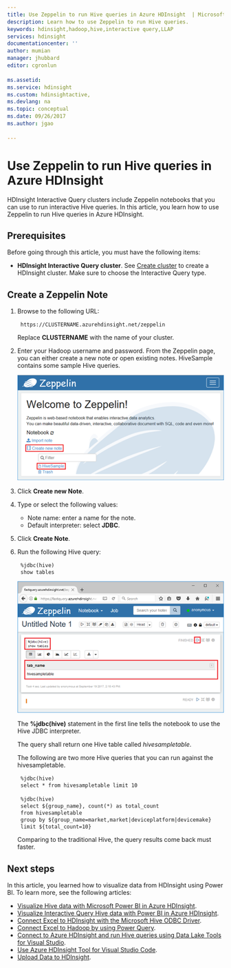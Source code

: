 ```yaml
---
title: Use Zeppelin to run Hive queries in Azure HDInsight  | Microsoft Docs
description: Learn how to use Zeppelin to run Hive queries.
keywords: hdinsight,hadoop,hive,interactive query,LLAP 
services: hdinsight
documentationcenter: ''
author: mumian
manager: jhubbard
editor: cgronlun

ms.assetid: 
ms.service: hdinsight
ms.custom: hdinsightactive,
ms.devlang: na
ms.topic: conceptual
ms.date: 09/26/2017
ms.author: jgao

---
```

# Use Zeppelin to run Hive queries in Azure HDInsight 

HDInsight Interactive Query clusters include Zeppelin notebooks that you can use to run interactive Hive queries. In this article, you learn how to use Zeppelin to run Hive queries in Azure HDInsight. 

## Prerequisites
Before going through this article, you must have the following items:

* **HDInsight Interactive Query cluster**. See [Create cluster](hadoop/apache-hadoop-linux-tutorial-get-started.md#create-cluster) to create a HDInsight cluster.  Make sure to choose the Interactive Query type. 

## Create a Zeppelin Note

1. Browse to the following URL:

        https://CLUSTERNAME.azurehdinsight.net/zeppelin
    Replace **CLUSTERNAME** with the name of your cluster.

2. Enter your Hadoop username and password. From the Zeppelin page, you can either create a new note or open existing notes. HiveSample contains some sample Hive queries.  

    ![HDInsight Interactive Query zeppelin](./media/hdinsight-connect-hive-zeppelin/hdinsight-hive-zeppelin.png)
3. Click **Create new Note**.
4. Type or select the following values:

    - Note name: enter a name for the note.
    - Default interpreter: select **JDBC**.

5. Click **Create Note**.
6. Run the following Hive query:

        %jdbc(hive)
        show tables

    ![HDInsight Interactive Query zeppelin runs query](./media/hdinsight-connect-hive-zeppelin/hdinsight-hive-zeppelin-query.png)

    The **%jdbc(hive)** statement in the first line tells the notebook to use the Hive JDBC interpreter.

    The query shall return one Hive table called *hivesampletable*.

    The following are two more Hive queries that you can run against the hivesampletable. 

        %jdbc(hive)
        select * from hivesampletable limit 10

        %jdbc(hive)
        select ${group_name}, count(*) as total_count
        from hivesampletable
        group by ${group_name=market,market|deviceplatform|devicemake}
        limit ${total_count=10}

    Comparing to the traditional Hive, the query results come back must faster.


## Next steps
In this article, you learned how to visualize data from HDInsight using Power BI.  To learn more, see the following articles:

* [Visualize Hive data with Microsoft Power BI in Azure HDInsight](hadoop/apache-hadoop-connect-hive-power-bi.md).
* [Visualize Interactive Query Hive data with Power BI in Azure HDInsight](./interactive-query/apache-hadoop-connect-hive-power-bi-directquery.md).
* [Connect Excel to HDInsight with the Microsoft Hive ODBC Driver](hadoop/apache-hadoop-connect-excel-hive-odbc-driver.md).
* [Connect Excel to Hadoop by using Power Query](hadoop/apache-hadoop-connect-excel-power-query.md).
* [Connect to Azure HDInsight and run Hive queries using Data Lake Tools for Visual Studio](hadoop/apache-hadoop-visual-studio-tools-get-started.md).
* [Use Azure HDInsight Tool for Visual Studio Code](hdinsight-for-vscode.md).
* [Upload Data to HDInsight](./hdinsight-upload-data.md).
